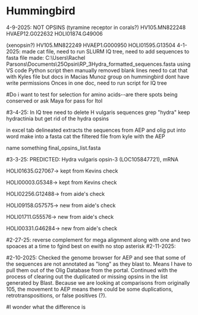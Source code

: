# Hummingbird
4-9-2025: 
NOT OPSINS
(tyramine receptor in corals?)
HV105.MN822248
HVAEP12.G022632
HOLI01874.G49006

(xenopsin?) 
HV105.MN822249
HVAEP1.G000950
HOLI01595.G13504
4-1-2025: made cat file, need to run SLURM
IQ tree, need to add sequences to fasta file
made: C:\Users\Rachel Parsons\Documents\25Opsin\RP_3Hydra_formatted_sequences.fasta 
using VS code Python script then manually removed blank lines
need to cat that with Kyles file but docs in Macias Munoz group on hummingbird dont have write permissions
Onces in one doc, need to run script for IQ tree

#Do i want to test for selection for amino acids--are there spots being conserved or
ask Maya for pass for Itol


#3-4-25: In IQ tree need to delete H vulgaris sequences
grep "hydra"
keep hydractinia but get rid of the hydra opsins

in excel tab delineated extracts the sequences from AEP and olig
put into word 
make into a fasta
cat the filtered file from kyle with the AEP

name something final_opsins_list.fasta

#3-3-25: 
PREDICTED: Hydra vulgaris opsin-3 (LOC105847721), mRNA

HOLI01635.G27067-> kept from Kevins check

HOLI00003.G5348-> kept from Kevins check

HOLI02256.G12488-> from aide's check

HOLI09158.G57575-> new from aide's check

HOLI01711.G55576-> new from aide's check

HOLI00331.G46284-> new from aide's check

#2-27-25: reverse complement for mega alignment along with one and two spoaces at a time to fgind best on ewith no stop asterisk
#2-11-2025: 

#2-10-2025: Checked the genome browser for AEP and see that some of the sequences are not annotated as "long" as they blast to. Means I have to pull them out of the Olig Database from the 
portal. Continued with the process of clearing out the duplicated or missing opsins in the list generated by Blast. Because we are looking at comparisons from originally 105, the movement to AEP means there could be some duplications, retrotranspositions, or false positives (?).

#I wonder what the difference is
